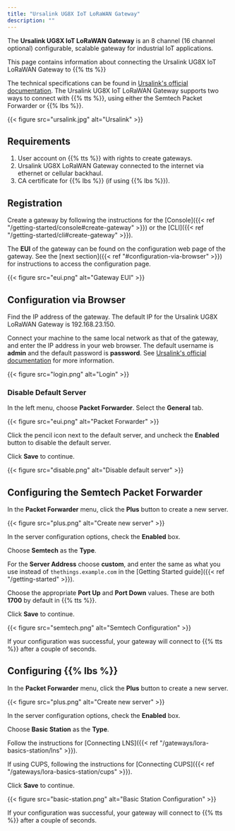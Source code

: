 ```yaml
---
title: "Ursalink UG8X IoT LoRaWAN Gateway"
description: ""
---
```


The **Ursalink UG8X IoT LoRaWAN Gateway** is an 8 channel (16 channel optional) configurable, scalable gateway for industrial IoT applications.

This page contains information about connecting the Ursalink UG8X IoT LoRaWAN Gateway to {{% tts %}}

<!--more-->

The technical specifications can be found in [Ursalink's official documentation](https://www.ursalink.com/en/ad-lorawan-gateway/). The Ursalink UG8X IoT LoRaWAN Gateway supports two ways to connect with {{% tts %}}, using either the Semtech Packet Forwarder or {{% lbs %}}.

{{< figure src="ursalink.jpg" alt="Ursalink" >}}

## Requirements

1. User account on {{% tts %}} with rights to create gateways.
2. Ursalink UG8X LoRaWAN Gateway connected to the internet via ethernet or cellular backhaul.
3. CA certificate for {{% lbs %}} (if using {{% lbs %}}).

## Registration

Create a gateway by following the instructions for the [Console]({{< ref "/getting-started/console#create-gateway" >}}) or the [CLI]({{< ref "/getting-started/cli#create-gateway" >}}).

The **EUI** of the gateway can be found on the configuration web page of the gateway. See the [next section]({{< ref "#configuration-via-browser" >}}) for instructions to access the configuration page.

{{< figure src="eui.png" alt="Gateway EUI" >}}

## Configuration via Browser

Find the IP address of the gateway. The default IP for the Ursalink UG8X LoRaWAN Gateway is 192.168.23.150.

Connect your machine to the same local network as that of the gateway, and enter the IP address in your web browser. The default username is **admin** and the default password is **password**. See [Ursalink's official documentation](https://www.ursalink.com/en/ad-lorawan-gateway/) for more information.

{{< figure src="login.png" alt="Login" >}}

### Disable Default Server

In the left menu, choose **Packet Forwarder**. Select the **General** tab.

{{< figure src="eui.png" alt="Packet Forwarder" >}}

Click the pencil icon next to the default server, and uncheck the **Enabled** button to disable the default server.

Click **Save** to continue.

{{< figure src="disable.png" alt="Disable default server" >}}

## Configuring the Semtech Packet Forwarder

In the **Packet Forwarder** menu, click the **Plus** button to create a new server.

{{< figure src="plus.png" alt="Create new server" >}}

In the server configuration options, check the **Enabled** box.

Choose **Semtech** as the **Type**.

For the **Server Address** choose **custom**, and enter the same as what you use instead of `thethings.example.com` in the [Getting Started guide]({{< ref "/getting-started" >}}).

Choose the appropriate **Port Up** and **Port Down** values. These are both **1700** by default in {{% tts %}}.

Click **Save** to continue.

{{< figure src="semtech.png" alt="Semtech Configuration" >}}

If your configuration was successful, your gateway will connect to {{% tts %}} after a couple of seconds.

## Configuring {{% lbs %}}

In the **Packet Forwarder** menu, click the **Plus** button to create a new server.

{{< figure src="plus.png" alt="Create new server" >}}

In the server configuration options, check the **Enabled** box.

Choose **Basic Station** as the **Type**.

Follow the instructions for [Connecting LNS]({{< ref "/gateways/lora-basics-station/lns" >}}).

If using CUPS, following the instructions for [Connecting CUPS]({{< ref "/gateways/lora-basics-station/cups" >}}).

Click **Save** to continue.

{{< figure src="basic-station.png" alt="Basic Station Configuration" >}}

If your configuration was successful, your gateway will connect to {{% tts %}} after a couple of seconds.
